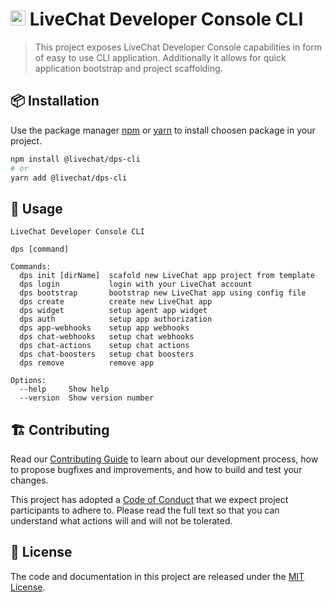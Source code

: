 # <img src="https://livechat.design/images/livechat/DIGITAL%20%28RGB%29/SVG/Mark_RGB_Orange.svg" widht="24px" height="24px" /> LiveChat Developer Console CLI

> This project exposes LiveChat Developer Console capabilities in form of easy to use CLI application. Additionally it allows for quick application bootstrap and project scaffolding.

## 📦 Installation

Use the package manager [npm](https://www.npmjs.com/) or [yarn](https://yarnpkg.com/) to install choosen package in your project.

```bash
npm install @livechat/dps-cli
# or
yarn add @livechat/dps-cli
```

## 🚀 Usage

```text
LiveChat Developer Console CLI

dps [command]

Commands:
  dps init [dirName]  scafold new LiveChat app project from template
  dps login           login with your LiveChat account
  dps bootstrap       bootstrap new LiveChat app using config file
  dps create          create new LiveChat app
  dps widget          setup agent app widget
  dps auth            setup app authorization
  dps app-webhooks    setup app webhooks
  dps chat-webhooks   setup chat webhooks
  dps chat-actions    setup chat actions
  dps chat-boosters   setup chat boosters
  dps remove          remove app

Options:
  --help     Show help
  --version  Show version number
```

## 🏗 Contributing

Read our [Contributing Guide](CONTRIBUTING.md) to learn about our development process, how to propose bugfixes and improvements, and how to build and test your changes.

This project has adopted a [Code of Conduct](CODE_OF_CONDUCT.md) that we expect project participants to adhere to. Please read the full text so that you can understand what actions will and will not be tolerated.

## 📃 License

The code and documentation in this project are released under the [MIT License](https://choosealicense.com/licenses/mit/).
